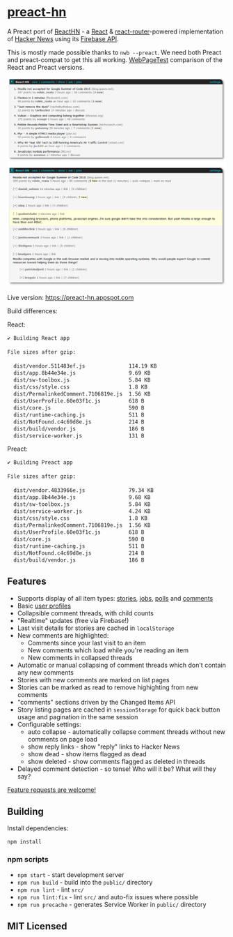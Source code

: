 # [preact-hn](https://preact-hn.appspot.com)

A Preact port of [ReactHN](https://react-hn.appspot.com) - a [React](http://facebook.github.io/react) &
[react-router](https://github.com/rackt/react-router)-powered implementation of
[Hacker News](https://news.ycombinator.com) using its
[Firebase API](https://github.com/HackerNews/API).

This is mostly made possible thanks to `nwb --preact`. We need both
Preact and preact-compat to get this all working. [WebPageTest](https://www.webpagetest.org/video/compare.php?tests=161016_VD_CR0,161016_61_CR1) comparison of the React and Preact versions.

[![react-hn screenshot](https://github.com/insin/react-hn/raw/master/screenshot.png "New comment highlighting in react-hn")](https://react-hn.appspot.com)

Live version: https://preact-hn.appspot.com

Build differences:

React: 

```
✔ Building React app

File sizes after gzip:

  dist/vendor.511483ef.js              114.19 KB
  dist/app.8b44e34e.js                 9.69 KB
  dist/sw-toolbox.js                   5.84 KB
  dist/css/style.css                   1.8 KB
  dist/PermalinkedComment.7106819e.js  1.56 KB
  dist/UserProfile.60e03f1c.js         618 B
  dist/core.js                         590 B
  dist/runtime-caching.js              511 B
  dist/NotFound.c4c69d8e.js            214 B
  dist/build/vendor.js                 186 B
  dist/service-worker.js               131 B
```

Preact:

```
✔ Building Preact app

File sizes after gzip:

  dist/vendor.4833966e.js              79.34 KB
  dist/app.8b44e34e.js                 9.68 KB
  dist/sw-toolbox.js                   5.84 KB
  dist/service-worker.js               4.24 KB
  dist/css/style.css                   1.8 KB
  dist/PermalinkedComment.7106819e.js  1.56 KB
  dist/UserProfile.60e03f1c.js         618 B
  dist/core.js                         590 B
  dist/runtime-caching.js              511 B
  dist/NotFound.c4c69d8e.js            214 B
  dist/build/vendor.js                 186 B
```

## Features

* Supports display of all item types:
  [stories](https://preact-hn.appspot.com/#/story/8863),
  [jobs](https://preact-hn.appspot.com/#/job/8426937),
  [polls](https://preact-hn.appspot.com/#/poll/126809) and
  [comments](https://preact-hn.appspot.com/#/comment/8054455)
* Basic [user profiles](https://preact-hn.appspot.com/#/user/patio11)
* Collapsible comment threads, with child counts
* "Realtime" updates (free via Firebase!)
* Last visit details for stories are cached in `localStorage`
* New comments are highlighted:
  * Comments since your last visit to an item
  * New comments which load while you're reading an item
  * New comments in collapsed threads
* Automatic or manual collapsing of comment threads which don't contain any new
  comments
* Stories with new comments are marked on list pages
* Stories can be marked as read to remove highighting from new comments
* "comments" sections driven by the Changed Items API
* Story listing pages are cached in `sessionStorage` for quick back button usage
  and pagination in the same session
* Configurable settings:
  * auto collapse - automatically collapse comment threads without new comments
    on page load
  * show reply links - show "reply" links to Hacker News
  * show dead - show items flagged as dead
  * show deleted - show comments flagged as deleted in threads
* Delayed comment detection - so tense! Who will it be? What will they say?

[Feature requests are welcome!](https://github.com/addyosmani/preact-hn/issues/new)

## Building

Install dependencies:

```
npm install
```

### npm scripts

* `npm start` - start development server
* `npm run build` - build into the `public/` directory
* `npm run lint` - lint `src/`
* `npm run lint:fix` - lint `src/` and auto-fix issues where possible
* `npm run precache` - generates Service Worker in `public/` directory

## MIT Licensed
